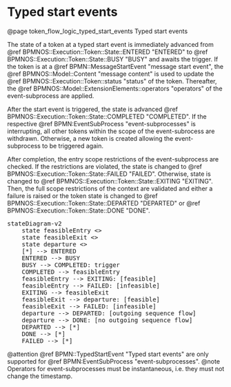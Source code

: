 # Typed start events
@page token_flow_logic_typed_start_events Typed start events

The state of a token at a typed start event is immediately advanced from @ref BPMNOS::Execution::Token::State::ENTERED "ENTERED" to @ref BPMNOS::Execution::Token::State::BUSY "BUSY" and awaits the trigger.
If the token is at a @ref BPMN::MessageStartEvent "message start event", the @ref BPMNOS::Model::Content "message content" is used to update the @ref BPMNOS::Execution::Token::status "status" of the token. Thereafter, the @ref BPMNOS::Model::ExtensionElements::operators "operators" of the event-subprocess are applied.

After the start event is triggered, the state is advanced @ref BPMNOS::Execution::Token::State::COMPLETED "COMPLETED".
If the respective @ref BPMN:EventSubProcess "event-subprocesses" is interrupting, all other tokens within the scope of the event-subrocess are withdrawn.
Otherwise, a new token is created allowing the event-subprocess to be triggered again.

After completion, the entry scope restrictions of the event-subprocess are checked.
If the restrictions are violated, the state is changed to @ref BPMNOS::Execution::Token::State::FAILED "FAILED".
Otherwise, state is changed to @ref BPMNOS::Execution::Token::State::EXITING "EXITING".
Then, the full scope restrictions of the context are validated and either a failure is raised or the token state is changed to @ref BPMNOS::Execution::Token::State::DEPARTED "DEPARTED" or @ref BPMNOS::Execution::Token::State::DONE "DONE".

<pre class="mermaid">
stateDiagram-v2
    state feasibleEntry <<choice>>
    state feasibleExit <<choice>>
    state departure <<choice>>
    [*] --> ENTERED
    ENTERED --> BUSY
    BUSY --> COMPLETED: trigger
    COMPLETED --> feasibleEntry
    feasibleEntry --> EXITING: [feasible]
    feasibleEntry --> FAILED: [infeasible]
    EXITING --> feasibleExit
    feasibleExit --> departure: [feasible]
    feasibleExit --> FAILED: [infeasible]
    departure --> DEPARTED: [outgoing sequence flow]
    departure --> DONE: [no outgoing sequence flow]
    DEPARTED --> [*]
    DONE --> [*]
    FAILED --> [*]
</pre>





@attention @ref BPMN::TypedStartEvent "Typed start events" are only supported for @ref BPMN:EventSubProcess "event-subprocesses".
@note Operators for event-subprocesses must be instantaneous, i.e. they must not change the timestamp.
